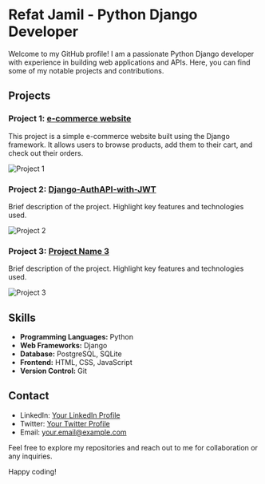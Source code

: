 # Refat Jamil - Python Django Developer

Welcome to my GitHub profile! I am a passionate Python Django developer with experience in building web applications and APIs. Here, you can find some of my notable projects and contributions.

## Projects

### Project 1: [e-commerce website]([link-to-repository](https://github.com/rifatjamil54/ShopiMart--django-e-commerce-project))
This project is a simple e-commerce website built using the Django framework. It allows users to browse products, add them to their cart, and check out their orders.

![Project 1]([path-to-screenshot](https://raw.githubusercontent.com/rifatjamil54/ShopiMart--django-e-commerce-project/main/demo/Screenshot%20from%202023-04-27%2009-29-26.png))

### Project 2: [Django-AuthAPI-with-JWT]([link-to-repository](https://github.com/rifatjamil54/Django-AuthAPI-with-JWT))
Brief description of the project. Highlight key features and technologies used.

![Project 2]([path-to-screenshot](https://rifatjamil54.github.io/portfolio/assets/project-2.png))

### Project 3: [Project Name 3](link-to-repository)
Brief description of the project. Highlight key features and technologies used.

![Project 3](path-to-screenshot)

## Skills

- **Programming Languages:** Python
- **Web Frameworks:** Django
- **Database:** PostgreSQL, SQLite
- **Frontend:** HTML, CSS, JavaScript
- **Version Control:** Git

## Contact

- LinkedIn: [Your LinkedIn Profile](link-to-linkedin)
- Twitter: [Your Twitter Profile](link-to-twitter)
- Email: your.email@example.com

Feel free to explore my repositories and reach out to me for collaboration or any inquiries.

Happy coding!
